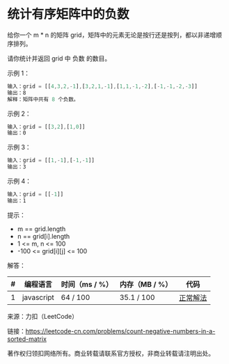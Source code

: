 # 统计有序矩阵中的负数

给你一个 m * n 的矩阵 grid，矩阵中的元素无论是按行还是按列，都以非递增顺序排列。 

请你统计并返回 grid 中 负数 的数目。

示例 1：

``` javascript
输入：grid = [[4,3,2,-1],[3,2,1,-1],[1,1,-1,-2],[-1,-1,-2,-3]]
输出：8
解释：矩阵中共有 8 个负数。
```

示例 2：

``` javascript
输入：grid = [[3,2],[1,0]]
输出：0
```

示例 3：

``` javascript
输入：grid = [[1,-1],[-1,-1]]
输出：3
```

示例 4：

``` javascript
输入：grid = [[-1]]
输出：1
```

提示：

- m == grid.length
- n == grid[i].length
- 1 <= m, n <= 100
- -100 <= grid[i][j] <= 100

解答：

**#**|**编程语言**|**时间（ms / %）**|**内存（MB / %）**|**代码**
--|--|--|--|--
1|javascript|64 / 100|35.1 / 100|[正常解法](./javascript/ac_v1.js)

来源：力扣（LeetCode）

链接：https://leetcode-cn.com/problems/count-negative-numbers-in-a-sorted-matrix

著作权归领扣网络所有。商业转载请联系官方授权，非商业转载请注明出处。
